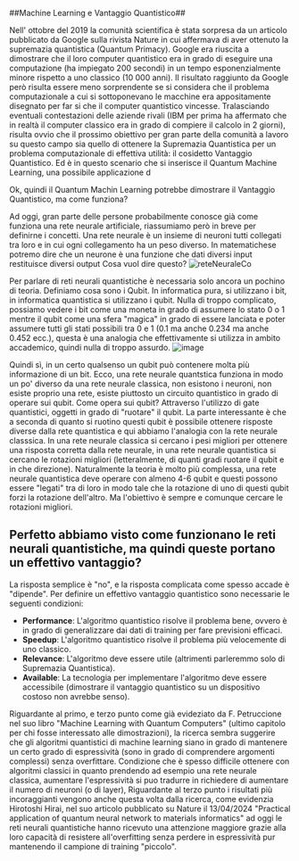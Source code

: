 ##Machine Learning e Vantaggio Quantistico##

Nell' ottobre del 2019 la comunità scientifica è stata sorpresa da un articolo pubblicato da Google sulla rivista Nature in cui affermava di aver ottenuto la supremazia quantistica (Quantum Primacy). Google era riuscita a dimostrare che il loro computer quantistico era in grado di eseguire una computazione  (ha impiegato 200 secondi) in un tempo esponenzialmente minore rispetto a uno classico (10 000 anni). Il risultato raggiunto da Google però risulta essere meno sorprendente se si considera che il problema computazionale a cui si sottoponevano le macchine era appositamente disegnato per far si che il computer quantistico vincesse. Tralasciando eventuali contestazioni delle aziende rivali (IBM per prima ha affermato che in realtà il computer classico era in grado di compiere il calcolo in 2 giorni), risulta ovvio che il prossimo obiettivo per gran parte della comunità a lavoro su questo campo sia quello di ottenere la Supremazia Quantistica per un problema computazionale di effettiva utilità: il cosidetto Vantaggio Quantistico. Ed è in questo scenario che si inserisce il Quantum Machine Learning, una possibile applicazione d

Ok, quindi il Quantum Machin Learning potrebbe dimostrare il Vantaggio Quantistico, ma come funziona?

Ad oggi, gran parte delle persone probabilmente conosce già come funziona una rete neurale artificiale, riassumiamo però in breve per definirne i concetti.
Una rete neurale è un insieme di neuroni tutti collegati tra loro e in cui ogni collegamento ha un peso diverso. In matematichese potremo dire che un neurone è una funzione che dati diversi input restituisce diversi output 
Cosa vuol dire questo? 
![reteNeuraleCo](https://github.com/user-attachments/assets/3b114598-d69d-40b2-bea8-6fa7529fa3df)

Per parlare di reti neurali quantistiche è necessaria solo ancora un pochino di teoria. Definiamo cosa sono i Qubit.
In informatica pura, si utilizzano i bit, in informatica quantistica si utilizzano i qubit. Nulla di troppo complicato, possiamo vedere i bit come una moneta in grado di assumere lo stato 0 o 1 mentre il qubit come una sfera "magica" in grado di essere lanciata e poter assumere tutti gli stati possibili tra 0 e 1 (0.1 ma anche 0.234 ma anche 0.452 ecc.), questa è una analogia che effettivamente si utilizza in ambito accademico, quindi nulla di troppo assurdo.
![image](https://github.com/user-attachments/assets/e37ed8b7-47d6-4080-b558-8b823b8585f3)




Quindi sì, in un certo qualsenso un qubit può contenere molta più informazione di un bit.
Ecco, una rete neurale quantstica funziona in modo un po' diverso da una rete neurale classica, non esistono i neuroni, non esiste proprio una rete, esiste piuttosto un circuito quantistico in grado di operare sui qubit. Come opera sui qubit? Attraverso l'utilizzo di gate quantistici, oggetti in grado di "ruotare" il qubit. La parte interessante è che a seconda di quanto si ruotino questi qubit è possibile ottenere risposte diverse dalla rete quantistica e qui abbiamo l'analogia con la rete neurale classsica. In una rete neurale classica si cercano i pesi migliori per ottenere una risposta corretta dalla rete neurale, in una rete neurale quantistica si cercano le rotazioni migliori (letteralmente, di quanti gradi ruotare il qubit e in che direzione). Naturalmente la teoria è molto più complessa, una rete neurale quantistica deve operare con almeno 4-6 qubit e questi possono essere "legati" tra di loro in modo tale che la rotazione di uno di questi qubit forzi la rotazione dell'altro. Ma l'obiettivo è sempre e comunque cercare le rotazioni migliori.

## Perfetto abbiamo visto come funzionano le reti neurali quantistiche, ma quindi queste portano un effettivo vantaggio?

La risposta semplice è "no", e la risposta complicata come spesso accade è "dipende". Per definire un effettivo vantaggio quantistico sono necessarie le seguenti condizioni:

- **Performance**: L'algoritmo quantistico risolve il problema bene, ovvero è in grado di generalizzare dai dati di training per fare previsioni efficaci.
- **Speedup**: L'algoritmo quantistico risolve il problema più velocemente di uno classico.
- **Relevance**: L'algoritmo deve essere utile (altrimenti parleremmo solo di Supremazia Quantistica).
- **Available**: La tecnologia per implementare l'algoritmo deve essere accessibile (dimostrare il vantaggio quantistico su un dispositivo costoso non avrebbe senso).

Riguardante al primo, e terzo punto come già evideziato da F. Petruccione nel suo libro "Machine Learning with Quantum Computers" (ultimo capitolo per chi fosse interessato alle dimostrazioni), la ricerca sembra suggerire che gli algoritmi quantistici di machine learning siano in grado di mantenere un certo grado di espressività (sono in grado di comprendere argomenti complessi) senza overfittare. Condizione che è spesso difficile ottenere con algoritmi classici in quanto prendendo ad esempio una rete neurale classica, aumentare l'espressività si puo tradurre in richiedere di aumentare il numero di neuroni (o di layer),
Riguardante al terzo punto i risultati più incoraggianti vengono anche questa volta dalla ricerca, come evidenzia Hirotoshi Hirai, nel suo articolo pubblicato su Nature il 13/04/2024 "Practical application of quantum neural network to materials informatics" ad oggi le reti neurali quantistiche hanno ricevuto una attenzione maggiore grazie alla loro capacità di resistere all'overfitting senza perdere in espressività pur mantenendo il campione di training "piccolo".  


